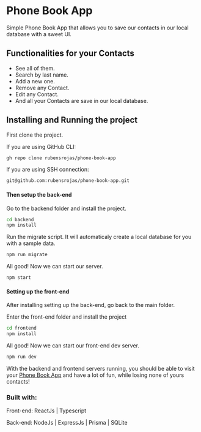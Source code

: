 # Phone Book App

<p>
  Simple Phone Book App that allows you to save our contacts in our local database with a sweet UI.
</p>

## Functionalities for your Contacts

- See all of them.
- Search by last name.
- Add a new one.
- Remove any Contact.
- Edit any Contact.
- And all your Contacts are save in our local database.

## Installing and Running the project

First clone the project.

If you are using GitHub CLI:

```bash
gh repo clone rubensrojas/phone-book-app
```

If you are using SSH connection:

```bash
git@github.com:rubensrojas/phone-book-app.git
```

#### Then setup the back-end

<p>
Go to the backend folder and install the project.
</p>

```bash
cd backend
npm install
```

<p>Run the migrate script. It will automaticaly create a local database for you with a sample data.</p>

```bash
npm run migrate
```

<p>All good! Now we can start our server.</p>

```bash
npm start
```

#### Setting up the front-end

<p>After installing setting up the back-end, go back to the main folder.</p>
<p>Enter the front-end folder and install the project</p>

```bash
cd frontend
npm install
```

<p>All good! Now we can start our front-end dev server.</p>

```bash
npm run dev
```

<p>With the backend and frontend servers running, you should be able to visit your <a href="http://localhost:3000/" target="_blank">Phone Book App</a> and have a lot of fun, while losing none of yours contacts!</p>

### Built with:

<p>
Front-end: ReactJs | Typescript
</p>
<p>
Back-end: NodeJs | ExpressJs | Prisma | SQLite
</p>
